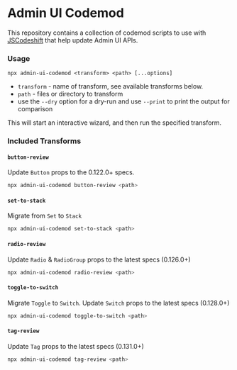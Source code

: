 # Admin UI Codemod

This repository contains a collection of codemod scripts to use with [JSCodeshift](https://github.com/facebook/jscodeshift) that help update Admin UI
APIs.

### Usage

`npx admin-ui-codemod <transform> <path> [...options]`

- `transform` - name of transform, see available transforms below.
- `path` - files or directory to transform
- use the `--dry` option for a dry-run and use `--print` to print the output for comparison

This will start an interactive wizard, and then run the specified transform.

### Included Transforms

#### `button-review`

Update `Button` props to the 0.122.0+ specs.

```sh
npx admin-ui-codemod button-review <path>
```

#### `set-to-stack`

Migrate from `Set` to `Stack`

```sh
npx admin-ui-codemod set-to-stack <path>
```

#### `radio-review`

Update `Radio` & `RadioGroup` props to the latest specs (0.126.0+)

```sh
npx admin-ui-codemod radio-review <path>
```

#### `toggle-to-switch`

Migrate `Toggle` to `Switch`. Update `Switch` props to the latest specs (0.128.0+)

```sh
npx admin-ui-codemod toggle-to-switch <path>
```

#### `tag-review`

Update `Tag` props to the latest specs (0.131.0+)

```sh
npx admin-ui-codemod tag-review <path>
```
